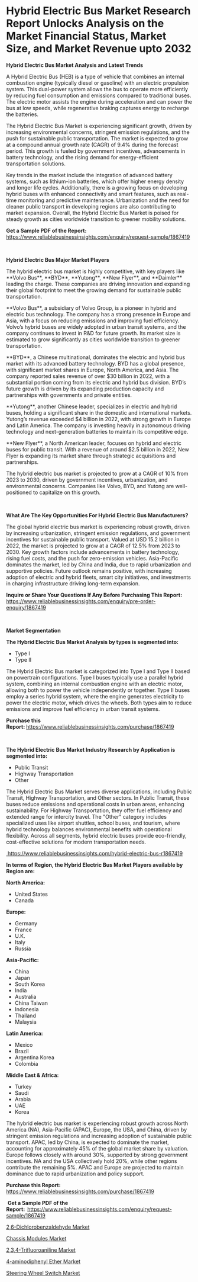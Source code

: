 <p><h1>Hybrid Electric Bus Market Research Report Unlocks Analysis on the Market Financial Status, Market Size, and Market Revenue upto 2032</h1></p><p><strong>Hybrid Electric Bus Market Analysis and Latest Trends</strong></p>
<p><p>A Hybrid Electric Bus (HEB) is a type of vehicle that combines an internal combustion engine (typically diesel or gasoline) with an electric propulsion system. This dual-power system allows the bus to operate more efficiently by reducing fuel consumption and emissions compared to traditional buses. The electric motor assists the engine during acceleration and can power the bus at low speeds, while regenerative braking captures energy to recharge the batteries.</p><p>The Hybrid Electric Bus Market is experiencing significant growth, driven by increasing environmental concerns, stringent emission regulations, and the push for sustainable public transportation. The market is expected to grow at a compound annual growth rate (CAGR) of 9.4% during the forecast period. This growth is fueled by government incentives, advancements in battery technology, and the rising demand for energy-efficient transportation solutions.</p><p>Key trends in the market include the integration of advanced battery systems, such as lithium-ion batteries, which offer higher energy density and longer life cycles. Additionally, there is a growing focus on developing hybrid buses with enhanced connectivity and smart features, such as real-time monitoring and predictive maintenance. Urbanization and the need for cleaner public transport in developing regions are also contributing to market expansion. Overall, the Hybrid Electric Bus Market is poised for steady growth as cities worldwide transition to greener mobility solutions.</p></p>
<p><strong>Get a Sample PDF of the Report:&nbsp;</strong> <a href="https://www.reliablebusinessinsights.com/enquiry/request-sample/1867419?utm_campaign=113&utm_medium=2&utm_source=Github&utm_content=ia&utm_term=22012025&utm_id=hybrid-electric-bus">https://www.reliablebusinessinsights.com/enquiry/request-sample/1867419</a></p>
<p>&nbsp;</p>
<p><strong>Hybrid Electric Bus Major Market Players</strong></p>
<p><p>The hybrid electric bus market is highly competitive, with key players like **Volvo Bus**, **BYD**, **Yutong**, **New Flyer**, and **Daimler** leading the charge. These companies are driving innovation and expanding their global footprint to meet the growing demand for sustainable public transportation.</p><p>**Volvo Bus**, a subsidiary of Volvo Group, is a pioneer in hybrid and electric bus technology. The company has a strong presence in Europe and Asia, with a focus on reducing emissions and improving fuel efficiency. Volvo’s hybrid buses are widely adopted in urban transit systems, and the company continues to invest in R&D for future growth. Its market size is estimated to grow significantly as cities worldwide transition to greener transportation.</p><p>**BYD**, a Chinese multinational, dominates the electric and hybrid bus market with its advanced battery technology. BYD has a global presence, with significant market shares in Europe, North America, and Asia. The company reported sales revenue of over $30 billion in 2022, with a substantial portion coming from its electric and hybrid bus division. BYD’s future growth is driven by its expanding production capacity and partnerships with governments and private entities.</p><p>**Yutong**, another Chinese leader, specializes in electric and hybrid buses, holding a significant share in the domestic and international markets. Yutong’s revenue exceeded $4 billion in 2022, with strong growth in Europe and Latin America. The company is investing heavily in autonomous driving technology and next-generation batteries to maintain its competitive edge.</p><p>**New Flyer**, a North American leader, focuses on hybrid and electric buses for public transit. With a revenue of around $2.5 billion in 2022, New Flyer is expanding its market share through strategic acquisitions and partnerships.</p><p>The hybrid electric bus market is projected to grow at a CAGR of 10% from 2023 to 2030, driven by government incentives, urbanization, and environmental concerns. Companies like Volvo, BYD, and Yutong are well-positioned to capitalize on this growth.</p></p>
<p>&nbsp;</p>
<p><strong>What Are The Key Opportunities For Hybrid Electric Bus Manufacturers?</strong></p>
<p><p>The global hybrid electric bus market is experiencing robust growth, driven by increasing urbanization, stringent emission regulations, and government incentives for sustainable public transport. Valued at USD 15.2 billion in 2022, the market is projected to grow at a CAGR of 12.5% from 2023 to 2030. Key growth factors include advancements in battery technology, rising fuel costs, and the push for zero-emission vehicles. Asia-Pacific dominates the market, led by China and India, due to rapid urbanization and supportive policies. Future outlook remains positive, with increasing adoption of electric and hybrid fleets, smart city initiatives, and investments in charging infrastructure driving long-term expansion.</p></p>
<p><strong>Inquire or Share Your Questions If Any Before Purchasing This Report:</strong> <a href="https://www.reliablebusinessinsights.com/enquiry/pre-order-enquiry/1867419?utm_campaign=113&utm_medium=2&utm_source=Github&utm_content=ia&utm_term=22012025&utm_id=hybrid-electric-bus">https://www.reliablebusinessinsights.com/enquiry/pre-order-enquiry/1867419</a></p>
<p>&nbsp;</p>
<p><strong>Market Segmentation</strong></p>
<p><strong>The Hybrid Electric Bus Market Analysis by types is segmented into:</strong></p>
<p><ul><li>Type I</li><li>Type II</li></ul></p>
<p><p>The Hybrid Electric Bus market is categorized into Type I and Type II based on powertrain configurations. Type I buses typically use a parallel hybrid system, combining an internal combustion engine with an electric motor, allowing both to power the vehicle independently or together. Type II buses employ a series hybrid system, where the engine generates electricity to power the electric motor, which drives the wheels. Both types aim to reduce emissions and improve fuel efficiency in urban transit systems.</p></p>
<p><strong>Purchase this Report:&nbsp;</strong><a href="https://www.reliablebusinessinsights.com/purchase/1867419?utm_campaign=113&utm_medium=2&utm_source=Github&utm_content=ia&utm_term=22012025&utm_id=hybrid-electric-bus">https://www.reliablebusinessinsights.com/purchase/1867419</a></p>
<p>&nbsp;</p>
<p><strong>The Hybrid Electric Bus Market Industry Research by Application is segmented into:</strong></p>
<p><ul><li>Public Transit</li><li>Highway Transportation</li><li>Other</li></ul></p>
<p><p>The Hybrid Electric Bus Market serves diverse applications, including Public Transit, Highway Transportation, and Other sectors. In Public Transit, these buses reduce emissions and operational costs in urban areas, enhancing sustainability. For Highway Transportation, they offer fuel efficiency and extended range for intercity travel. The "Other" category includes specialized uses like airport shuttles, school buses, and tourism, where hybrid technology balances environmental benefits with operational flexibility. Across all segments, hybrid electric buses provide eco-friendly, cost-effective solutions for modern transportation needs.</p></p>
<p><a href="https://www.reliablebusinessinsights.com/hybrid-electric-bus-r1867419?utm_campaign=113&utm_medium=2&utm_source=Github&utm_content=ia&utm_term=22012025&utm_id=hybrid-electric-bus">&nbsp;https://www.reliablebusinessinsights.com/hybrid-electric-bus-r1867419</a></p>
<p><strong>In terms of Region, the Hybrid Electric Bus Market Players available by Region are:</strong></p>
<p>
    <p> <strong> North America: </strong>
        <ul>
            <li>United States</li>
            <li>Canada</li>
        </ul>
        </p> 
    <p> <strong> Europe: </strong>
        <ul>
            <li>Germany</li>
            <li>France</li>
            <li>U.K.</li>
            <li>Italy</li>
            <li>Russia</li>
        </ul>
        </p> 
    <p> <strong> Asia-Pacific: </strong>
        <ul>
            <li>China</li>
            <li>Japan</li>
            <li>South Korea</li>
            <li>India</li>
            <li>Australia</li>
            <li>China Taiwan</li>
            <li>Indonesia</li>
            <li>Thailand</li>
            <li>Malaysia</li>
        </ul>
        </p> 
    <p> <strong> Latin America: </strong>
        <ul>
            <li>Mexico</li>
            <li>Brazil</li>
            <li>Argentina Korea</li>
            <li>Colombia</li>
        </ul>
        </p> 
    <p> <strong> Middle East & Africa: </strong>
        <ul>
            <li>Turkey</li>
            <li>Saudi</li>
            <li>Arabia</li>
            <li>UAE</li>
            <li>Korea</li>
        </ul>
    </p>
    </p>
<p><p>The hybrid electric bus market is experiencing robust growth across North America (NA), Asia-Pacific (APAC), Europe, the USA, and China, driven by stringent emission regulations and increasing adoption of sustainable public transport. APAC, led by China, is expected to dominate the market, accounting for approximately 45% of the global market share by valuation. Europe follows closely with around 30%, supported by strong government incentives. NA and the USA collectively hold 20%, while other regions contribute the remaining 5%. APAC and Europe are projected to maintain dominance due to rapid urbanization and policy support.</p></p>
<p><strong>Purchase this Report: </strong><a href="https://www.reliablebusinessinsights.com/purchase/1867419?utm_campaign=113&utm_medium=2&utm_source=Github&utm_content=ia&utm_term=22012025&utm_id=hybrid-electric-bus">https://www.reliablebusinessinsights.com/purchase/1867419</a></p>
<p>&nbsp;<strong>Get a Sample PDF of the Report:&nbsp;&nbsp;</strong><a href="https://www.reliablebusinessinsights.com/enquiry/request-sample/1867419?utm_campaign=113&utm_medium=2&utm_source=Github&utm_content=ia&utm_term=22012025&utm_id=hybrid-electric-bus">https://www.reliablebusinessinsights.com/enquiry/request-sample/1867419</a></p>
<p><strong></strong></p>
<p><p><a href="https://www.linkedin.com/pulse/future-growth-prospects-26-dichlorobenzaldehyde-market-size-expected-naake?utm_campaign=113&utm_medium=2&utm_source=Github&utm_content=ia&utm_term=22012025&utm_id=hybrid-electric-bus">2,6-Dichlorobenzaldehyde Market</a></p><p><a href="https://github.com/ivannakkaiivanna82/Market-Research-Report-List-1/blob/main/chassis-modules-market.md?utm_campaign=113&utm_medium=2&utm_source=Github&utm_content=ia&utm_term=22012025&utm_id=hybrid-electric-bus">Chassis Modules Market</a></p><p><a href="https://www.linkedin.com/pulse/234-trifluoroaniline-market-analysis-report-2025-2032-cagr-jr9fc?utm_campaign=113&utm_medium=2&utm_source=Github&utm_content=ia&utm_term=22012025&utm_id=hybrid-electric-bus">2,3,4-Trifluoroaniline Market</a></p><p><a href="https://www.linkedin.com/pulse/4-aminodiphenyl-ether-market-analysis-report-key-growth-factors-wwraf?utm_campaign=113&utm_medium=2&utm_source=Github&utm_content=ia&utm_term=22012025&utm_id=hybrid-electric-bus">4-aminodiphenyl Ether Market</a></p><p><a href="https://github.com/elizabethdagraca/Market-Research-Report-List-5/blob/main/steering-wheel-switch-market.md?utm_campaign=113&utm_medium=2&utm_source=Github&utm_content=ia&utm_term=22012025&utm_id=hybrid-electric-bus">Steering Wheel Switch Market</a></p></p>